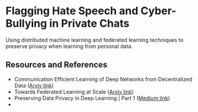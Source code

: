 # Flagging Hate Speech and Cyber-Bullying in Private Chats
Using distributed machine learning and federated learning techniques to preserve privacy when learning from personal data.

## Resources and References
- Communication Efficient Learning of Deep Networks from Decentralized Data ([Arxiv link](https://arxiv.org/abs/1602.05629))
- Towards Federated Learning at Scale ([Arxiv link](https://arxiv.org/abs/1902.01046))
- Preserving Data Privacy in Deep Learning | Part 1 ([Medium link](https://towardsdatascience.com/preserving-data-privacy-in-deep-learning-part-1-a04894f78029))
- 